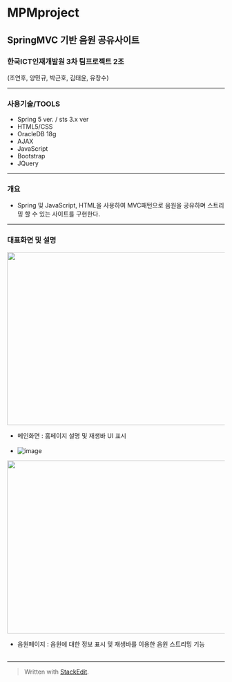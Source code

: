 
# MPMproject
## SpringMVC 기반 음원 공유사이트
### 한국ICT인재개발원 3차 팀프로젝트 2조
(조연후, 양민규, 박근호, 김태윤, 유창수)

-----------------------
### 사용기술/TOOLS
 - Spring 5 ver. / sts 3.x ver
 - HTML5/CSS
 - OracleDB 18g
 - AJAX
 - JavaScript
 - Bootstrap
 - JQuery
-----------------------
### 개요
- Spring 및 JavaScript, HTML을 사용하여 MVC패턴으로 음원을 공유하며 스트리밍 할 수 있는 사이트를 구현한다.

-----------------------
### 대표화면 및 설명
<img src="" width="600" height="400"><br>
- 메인화면 : 홈페이지 설명 및 재생바 UI 표시 <br><br>
- ![image](https://user-images.githubusercontent.com/53929997/155541935-2ca76380-ad6b-4ddd-b6c4-8b3e21b9294e.png)


<img src="" width="600" height="400"><br>
- 음원페이지 : 음원에 대한 정보 표시 및 재생바를 이용한 음원 스트리밍 기능 <br><br>
-----------------------
> Written with [StackEdit](https://stackedit.io/).
